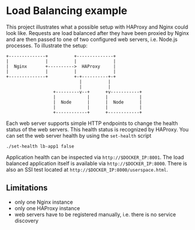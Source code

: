 # Load Balancing example

This project illustrates what a possible setup with HAProxy and Nginx could look
like. Requests are load balanced after they have been proxied by Nginx and are
then passed to one of two configured web servers, i.e. Node.js processes. To
illustrate the setup:

```
+--------------+          +--------------+
|              |          |              |
|  Nginx       +---------->  HAProxy     |
|              |          |              |
+--------------+          +-+----------+-+
                            |          |
                            |          |
                  +---------v--+      +v-----------+
                  |            |      |            |
                  |  Node      |      |  Node      |
                  |            |      |            |
                  +------------+      +------------+
```

Each web server supports simple HTTP endpoints to change the health status of
the web servers. This health status is recognized by HAProxy. You can set
the web server health by using the `set-health` script

```
./set-health lb-app1 false
```

Application health can be inspected via `http://$DOCKER_IP:8001`. The
load balanced application itself is available via
`http://$DOCKER_IP:8000`. There is also an SSI test located at
`http://$DOCKER_IP:8000/userspace.html`.

## Limitations

 - only one Nginx instance
 - only one HAProxy instance
 - web servers have to be registered manually, i.e. there is no service discovery
